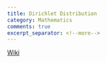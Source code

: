 ```yaml
---
title: Dirichlet Distribution
category: Mathematics
comments: true
excerpt_separator: <!--more-->
---
```

[Wiki](https://en.wikipedia.org/wiki/Dirichlet_distribution)
<!--more-->
